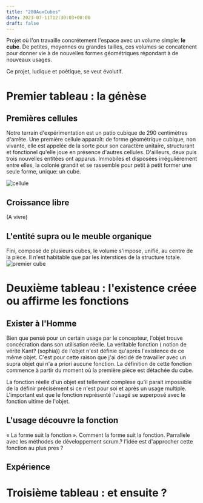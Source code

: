 ```yaml
---
title: "280AuxCubes"
date: 2023-07-11T12:30:03+00:00
draft: false
---
```


Projet où l'on travaille concrétement l'espace avec un volume simple: **le cube**. De petites, moyennes ou grandes tailles, ces volumes se concatènent pour donner vie à de nouvelles formes géométriques répondant à de nouveaux usages.  
  
Ce projet, ludique et poétique, se veut évolutif.

# Premier tableau : la génèse

## Premières cellules
Notre terrain d'expérimentation est un patio cubique de 290 centimètres d'arrête. Une première cellule apparaît: de forme géométrique cubique, non vivante, elle est appelée de la sorte pour son caractère unitaire, structurant et fonctionel qu'elle joue en présence d'autres cellules. D'ailleurs, deux puis trois nouvelles entitées ont apparus. Immobiles et disposées irréguliérement entre elles, la colonie grandit et se rassemble pour petit à petit former une seule forme, unique: un cube.

![cellule](/minecraft_cell.png)


## Croissance libre
(A vivre)
## L'entité supra ou le meuble organique
Fini, composé de plusieurs cubes, le volume s'impose, unifié, au centre de la pièce. Il n'est habitable que par les interstices de la structure totale.
![premier cube](/cube1.jpg)


# Deuxième tableau : l'existence créee ou affirme les fonctions

## Exister à l'Homme

Bien que pensé pour un certain usage par le concepteur, l'objet trouve concécration dans son utilisation réelle. La véritable fonction ( notion de vérité Kant? (sophia)) de l'objet n'est définie qu'après l'existence de ce même objet. C'est pour cette raison que j'ai décidé de travailler avec un supra objet qui n'a a priori aucune fonction. La définition de cette fonction commence à partir du moment où la première pièce est détachée du cube. 

La fonction réelle d'un objet est tellement complexe qu'il parait impossible de la définir précisément si ce n'est pour soi et après un usage multiple. L'important est que le fonction représenté l'usagé se superposé avec le fonction ultime de l'objet.

## L'usage découvre la fonction

« La forme suit la fonction ». Comment la forme suit la fonction. Parrallele avec les méthodes de développement scrum.? l'idée est d'approcher cette fonction au plus pres ?

## Expérience


# Troisième tableau : et ensuite ?

## 